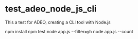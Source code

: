 # test_adeo_node_js_cli

This a test for ADEO, creating a CLI tool with Node.js

npm install
npm test
node app.js --filter=yh
node app.js --count
